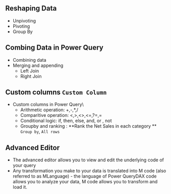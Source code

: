 ## Reshaping Data
  - Unpivoting
  - Pivoting
  - Group By
## Combing Data in Power Query
  -	Combining data 
  -	Merging and appending
    -	Left Join
    -	Right Join
## Custom columns ``Custom Column``
  -	Custom columns in Power Query\
    -	Arithmetic operation: +,-,*,/
    -	Comparitive operation: <,>,<>,<=,?=,=
    -	Conditional logic: if, then, else, and, or , not
    -	Groupby and ranking  : **Rank the Net Sales in each category ** ``Group by``, ``All rows``
## Advanced Editor
  -	The advanced editor allows you to view and edit the underlying code of your query
  -	Any transformation you make to your data is translated into M code (also referred to as MLanguage) - the language of Power QueryDAX code allows you to analyze your data, M code allows you to transform and load it.
